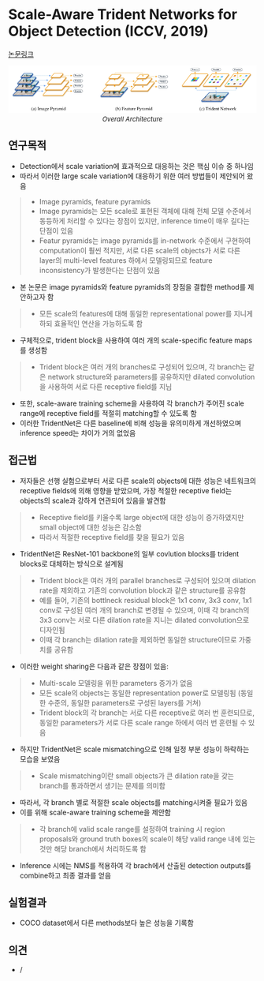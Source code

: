 # Scale-Aware Trident Networks for Object Detection (ICCV, 2019)

[논문링크](https://openaccess.thecvf.com/content_ICCV_2019/html/Li_Scale-Aware_Trident_Networks_for_Object_Detection_ICCV_2019_paper.html)

<p align="center">
    <img width="800" alt='fig1' src="./img/02_48_01.png?raw=true"></br>
    <em><font size=2>Overall Architecture</font></em>
</p>

## 연구목적
- Detection에서 scale variation에 효과적으로 대응하는 것은 핵심 이슈 중 하나임
- 따라서 이러한 large scale variation에 대응하기 위한 여러 방법들이 제안되어 왔음
> - Image pyramids, feature pyramids
> - Image pyramids는 모든 scale로 표현된 객체에 대해 전체 모델 수준에서 동등하게 처리할 수 있다는 장점이 있지만, inference time이 매우 길다는 단점이 있음
> - Featur pyramids는 image pyramids를 in-network 수준에서 구현하여 computation이 훨씬 적지만, 서로 다른 scale의 objects가 서로 다른 layer의 multi-level features 하에서 모델링되므로 feature inconsistency가 발생한다는 단점이 있음
- 본 논문은 image pyramids와 feature pyramids의 장점을 결합한 method를 제안하고자 함
> - 모든 scale의 features에 대해 동일한 representational power를 지니게 하되 효율적인 연산을 가능하도록 함
- 구체적으로, trident block을 사용하여 여러 개의 scale-specific feature maps를 생성함
> - Trident block은 여러 개의 branches로 구성되어 있으며, 각 branch는 같은 network structure와 parameters를 공유하지만 dilated convolution을 사용하여 서로 다른 receptive field를 지님
- 또한, scale-aware training scheme을 사용하여 각 branch가 주어진 scale range에 receptive field를 적절히 matching할 수 있도록 함
- 이러한 TridentNet은 다른 baseline에 비해 성능을 유의미하게 개선하였으며 inference speed는 차이가 거의 없었음

## 접근법
- 저자들은 선행 실험으로부터 서로 다른 scale의 objects에 대한 성능은 네트워크의 receptive fields에 의해 영향을 받았으며, 가장 적절한 receptive field는 objects의 scale과 강하게 연관되어 있음을 발견함
> - Receptive field를 키울수록 large object에 대한 성능이 증가하였지만 small object에 대한 성능은 감소함
> - 따라서 적절한 receptive field를 찾을 필요가 있음
- TridentNet은 ResNet-101 backbone의 일부 covlution blocks를 trident blocks로 대체하는 방식으로 설계됨
> - Trident block은 여러 개의 parallel branches로 구성되어 있으며 dilation rate을 제외하고 기존의 convolution block과 같은 structure를 공유함
> - 예를 들어, 기존의 bottlneck residual block은 1x1 conv, 3x3 conv, 1x1 conv로 구성된 여러 개의 branch로 변경될 수 있으며, 이때 각 branch의 3x3 conv는 서로 다른 dilation rate을 지니는 dilated convolution으로 디자인됨
> - 이때 각 branch는 dilation rate을 제외하면 동일한 structure이므로 가중치를 공유함
- 이러한 weight sharing은 다음과 같은 장점이 있음:
> - Multi-scale 모델링을 위한 parameters 증가가 없음
> - 모든 scale의 objects는 동일한 representation power로 모델링됨 (동일한 수준의, 동일한 parameters로 구성된 layers를 거쳐)
> - Trident block의 각 branch는 서로 다른 receptive로 여러 번 훈련되므로, 동일한 parameters가 서로 다른 scale range 하에서 여러 번 훈련될 수 있음
- 하지만 TridentNet은 scale mismatching으로 인해 일정 부분 성능이 하락하는 모습을 보였음
> - Scale mismatching이란 small objects가 큰 dilation rate을 갖는 branch를 통과하면서 생기는 문제를 의미함
- 따라서, 각 branch 별로 적절한 scale objects를 matching시켜줄 필요가 있음
- 이를 위해 scale-aware training scheme을 제안함
> - 각 branch에 valid scale range를 설정하여 training 시 region proposals와 ground truth boxes의 scale이 해당 valid range 내에 있는 것만 해당 branch에서 처리하도록 함
- Inference 시에는 NMS를 적용하여 각 brach에서 산출된 detection outputs를 combine하고 최종 결과를 얻음

## 실험결과
- COCO dataset에서 다른 methods보다 높은 성능을 기록함

## 의견
- / 